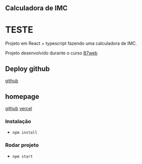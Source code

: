 ## Calculadora de IMC
# TESTE
Projeto em React + typescript
fazendo uma calculadora de IMC.

Projeto desenvolvido durante o curso [B7web](https://b7web.com.br)

## Deploy github
[github](https://github.com/carlosaw/ReactJS-IMC)

## homepage
[github](https://carlosaw.github.io/ReactJS-IMC/)
[vercel](https://react-js-imc.vercel.app/)

### Instalação
- `npm install`

### Rodar projeto
- `npm start`
